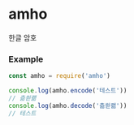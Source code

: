 # amho
한글 암호

### Example
```javascript
const amho = require('amho')

console.log(amho.encode('테스트'))
// 츪쐳쾖
console.log(amho.decode('츪쐳쾖'))
// 테스트
```